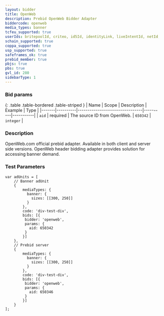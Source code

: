 ```yaml
---
layout: bidder
title: OpenWeb
description: Prebid OpenWeb Bidder Adapter
biddercode: openweb
media_types: banner
tcfeu_supported: true
userIds: britepoolId, criteo, id5Id, identityLink, liveIntentId, netId, parrableId, pubCommonId, unifiedId
schain_supported: true
coppa_supported: true
usp_supported: true
safeframes_ok: true
prebid_member: true
pbjs: true
pbs: true
gvl_id: 280
sidebarType: 1
---
```


### Bid params

{: .table .table-bordered .table-striped }
| Name  | Scope    | Description                     | Example  | Type      |
|-------|----------|---------------------------------|----------|-----------|
| `aid` | required | The source ID from OpenWeb. | `650342` | `integer` |

### Description

OpenWeb.com official prebid adapter. Available in both client and server side versions.
OpenWeb header bidding adapter provides solution for accessing banner demand.

### Test Parameters

```
var adUnits = [
    // Banner adUnit
    {
        mediaTypes: {
          banner: {
            sizes: [[300, 250]]
          }
        },
        code: 'div-test-div',
        bids: [{
         bidder: 'openweb',
         params: {
           aid: 650342
         }
        }]
    },
    // Prebid server 
    {
        mediaTypes: {
          banner: {
            sizes: [[300, 250]]
          }
        },
        code: 'div-test-div',
        bids: [{
         bidder: 'openweb',
         params: {
           aid: 650346
         }
        }]
    }
];
```
